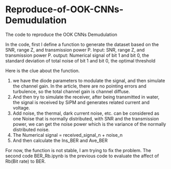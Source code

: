 # Reproduce-of-OOK-CNNs-Demudulation
The code to reproduce the OOK CNNs Demudulation


In the code, first I define a function to generate the dataset based on the SNR, range Z, and transmission power P.
Input: SNR, range Z, and transmission power P.
output: Numerical signal of bit 1 and bit 0, the standard deviation of total noise of bit 1 and bit 0, the optimal threshold

Here is the clue about the function.
1. we have the diode parameters to modulate the signal, and then simulate the channel gain. In the article, there are no pointing errors and turbulence, so the total channel gain is channel diffuse.
2. And then try to simulate the receiver, after being transmitted in water, the signal is received by SiPM and generates related current and voltage.
3. Add noise, the thermal, dark current noise, etc. can be considered as one Noise that is normally distributed, with SNR and the transmission power, we can get the noise power which is the variance of the normally distributed noise.
4. The Numerical signal  = received_signal_n + noise_n
5. And then calculate the Ins_BER and Ave_BER

For now, the function is not stable, I am trying to fix the problem.
The second code BER_Rb.ipynb is the previous code to evaluate the affect of Rb(Bit rate) to BER.

